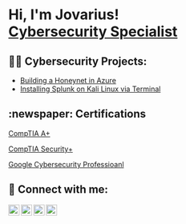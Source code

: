 <h1>Hi, I'm Jovarius! <br/><a href="https://github.com/joshmadakor1"></a> <a href="https://www.linkedin.com/in/joshmadakor/">Cybersecurity Specialist</a> <a href="https://www.youtube.com/c/joshmadakor"></a></h1>

<h2>👨‍💻 Cybersecurity Projects:</h2>

  - [Building a Honeynet in Azure](https://github.com/jv3687/Creating-a-Honeynet-in-Azure)
  - [Installing Splunk on Kali Linux via Terminal](https://github.com/jv3687/Installing-Splunk-in-Kali-via-terminal/blob/main/README.md)

<h2 >:newspaper: Certifications</h2>

[CompTIA A+](https://www.comptia.org/certifications/a)

[CompTIA Security+](https://www.comptia.org/certifications/security)

[Google Cybersecurity Professioanl](https://www.coursera.org)




<h2> 🤳 Connect with me:</h2>

[<img align="left" alt="JoshMadakor | YouTube" width="22px" src="https://cdn.jsdelivr.net/npm/simple-icons@v3/icons/youtube.svg" />][youtube]
[<img align="left" alt="JoshMadakor | Twitter" width="22px" src="https://cdn.jsdelivr.net/npm/simple-icons@v3/icons/twitter.svg" />][twitter]
[<img align="left" alt="JoshMadakor | LinkedIn" width="22px" src="https://cdn.jsdelivr.net/npm/simple-icons@v3/icons/linkedin.svg" />][linkedin]
[<img align="left" alt="JoshMadakor | Instagram" width="22px" src="https://cdn.jsdelivr.net/npm/simple-icons@v3/icons/instagram.svg" />][instagram]

[twitter]: https://twitter.com/joshmadakor
[youtube]: https://www.youtube.com/c/joshmadakor
[instagram]: https://www.instagram.com/joshmadakor/
[linkedin]: https://linkedin.com/in/joshmadakor

<!--
**joshmadakor1/joshmadakor1** is a ✨ _special_ ✨ repository because its `README.md` (this file) appears on your GitHub profile.

Here are some ideas to get you started:

- 🔭 I’m currently working on ...
- 🌱 I’m currently learning ...
- 👯 I’m looking to collaborate on ...
- 🤔 I’m looking for help with ...
- 💬 Ask me about ...
- 📫 How to reach me: ...
- 😄 Pronouns: ...
- ⚡ Fun fact: ...
-->
